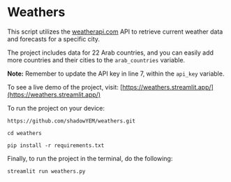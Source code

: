 # Weathers

This script utilizes the [weatherapi.com](https://weatherapi.com) API to retrieve current weather data and forecasts for a specific city.

The project includes data for 22 Arab countries, and you can easily add more countries and their cities to the `arab_countries` variable.

**Note:** Remember to update the API key in line 7, within the `api_key` variable.

To see a live demo of the project, visit: [https://weathers.streamlit.app/](https://weathers.streamlit.app/)

To run the project on your device:

```https://github.com/shadowYEM/weathers.git```

```cd weathers```

```pip install -r requirements.txt```

Finally, to run the project in the terminal, do the following:

```streamlit run weathers.py```
